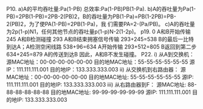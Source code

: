 
P10.
a)A的平均吞吐量:Pa(1-PB) 总效率:Pa(1-PB)PB(1-Pa).
b)A的吞吐量为Pa(1-PB)=2PB(1-PB)=2PB-2(PB)2，B的吞吐量为PB(1-Pa)=PB(1-2PB)=PB-2(PB)2，为了使PA(1-PB)=2PB(1-Pa)，我
们需要PA=2-(Pa/PB)。
c)A的吞吐量为2p(1-p)N1，任何其他节点的吞吐量p(1-p)N-2(1-2p)。
p19.
0 A和B开始传输
245 A和B检测碰撞
293 A和B结束拥塞信号传输
293+245=538 B的最后⼀⽐特到达A；A检测空闲线路
538+96=634 A开始传输
293+512=805 B返回到第⼆步
634+245=879 A的传送到达B
因此，A和B不发生碰撞。
P22.
i) 从A到交换机：
源MAC地址：00-00-00-00-00-00
⽬的地MAC地址：55-55-55-55-55-55
源IP：111.111.111.001
⽬的地IP：133.333.333.003
ii) 从交换机到右路由器：
源MAC地址：00-00-00-00-00-00
⽬的地MAC地址: 55-55-55-55-55-55
源IP: 111.111.111.001
⽬的地IP: 133.333.333.003
iii) 从右路由器到F：
源MAC地址: 88-88-88-88-88-88
⽬的地MAC地址: 99-99-99-99-99-99
源IP: 111.111.111.001
⽬的地IP: 133.333.333.003

